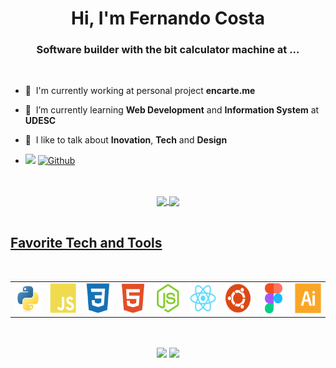 <div>
<h1 align="center">Hi, I'm Fernando Costa</h1>
<h3 align="center">Software builder with the bit calculator machine at ... </h3>
</br>



- :office: &nbsp;I'm currently working at personal project **encarte.me**
 
- :seedling: &nbsp;I’m currently learning **Web Development** and **Information System** at **UDESC**
 
- :speech_balloon: &nbsp;I like to talk about **Inovation**, **Tech** and **Design**

- ![](https://visitor-badge.laobi.icu/badge?page_id=ferssor.ferssor) [![Github](https://img.shields.io/github/followers/ferssor?label=Follow&style=social)](https://github.com/ferssor)

</div>

 ##
 </br>
 <div align = "center">
  <a href="https://github.com/ferssor">
  <img align="center" height="150em" src="https://github-readme-stats.vercel.app/api?username=ferssor&show_icons=true&theme=&include_all_commits=true&count_private=true"/>
  <img align="center" height="150em" src="https://github-readme-stats.vercel.app/api/top-langs/?username=ferssor&layout=compact&langs_count=7&theme="/>
</div>
</br>
 
<div>
 <h2 align="left">Favorite Tech and Tools</h2>
 </br>
 <table align="center">
   <tr>
    <td align="center" width="96">
     <img height="48" width="48" src="https://github.com/devicons/devicon/blob/master/icons/python/python-original.svg"/>
    </td>
    <td align="center" width="96">
     <img height="48" width="48" src="https://raw.githubusercontent.com/devicons/devicon/master/icons/javascript/javascript-plain.svg"/>
    </td>
    <td align="center" width="96">
     <img height="48" width="48" src="https://raw.githubusercontent.com/devicons/devicon/master/icons/css3/css3-plain.svg"/>
    </td>
    <td align="center" width="96">
     <img height="48" width="48" src="https://raw.githubusercontent.com/devicons/devicon/master/icons/html5/html5-plain.svg"/>
    </td>
    <td align="center" width="96">
     <img height="48" width="48" src="https://github.com/devicons/devicon/blob/master/icons/nodejs/nodejs-original.svg"/>
    </td>
    <td align="center" width="96">
     <img height="48" width="48" src="https://github.com/devicons/devicon/blob/master/icons/react/react-original.svg"/>
    </td>
    <td align="center" width="96">
     <img height="48" width="48" src="https://github.com/devicons/devicon/blob/master/icons/ubuntu/ubuntu-plain.svg"/>
    </td>
    <td align="center" width="96">
     <img height="48" width="48" src="https://github.com/devicons/devicon/blob/master/icons/figma/figma-original.svg"/>
    </td>
    <td align="center" width="96">
     <img height="48" width="48" src="https://github.com/devicons/devicon/blob/master/icons/illustrator/illustrator-plain.svg"/>
    </td>
  </tr>
 </table>    
</div>

</br>
</br>
  <div align = "center"> 
    <a href="https://www.linkedin.com/in/fernando-costa-nogueira" target="_blank"><img src="https://img.shields.io/badge/LinkedIn-0077B5?style=for-the-badge&logo=linkedin&logoColor=white" target="_blank"></a>
    <a href="https://twitter.com/nandossauro" target="_blank"><img src="https://img.shields.io/badge/Twitter-1DA1F2?style=for-the-badge&logo=twitter&logoColor=white" target="_blank"></a>
  </div>
</div>
